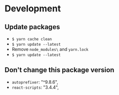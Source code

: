 # Development

## Update packages

- `$ yarn cache clean`
- `$ yarn update --latest`
- Remove `node_modules\` and `yarn.lock`
- `$ yarn update --latest`

## Don't change this package version

- `autoprefixer`: "^9.8.6",
- `react-scripts`: "3.4.4",
